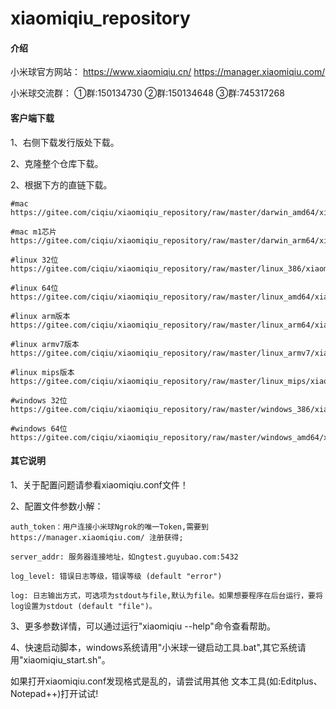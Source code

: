 # xiaomiqiu_repository

#### 介绍
小米球官方网站：
https://www.xiaomiqiu.cn/
https://manager.xiaomiqiu.com/

小米球交流群：
①群:150134730
②群:150134648
③群:745317268

#### 客户端下载

1、右侧下载发行版处下载。

2、克隆整个仓库下载。

2、根据下方的直链下载。
    
    #mac 
    https://gitee.com/ciqiu/xiaomiqiu_repository/raw/master/darwin_amd64/xiaomiqiu
    
    #mac m1芯片
    https://gitee.com/ciqiu/xiaomiqiu_repository/raw/master/darwin_arm64/xiaomiqiu
    
    #linux 32位
    https://gitee.com/ciqiu/xiaomiqiu_repository/raw/master/linux_386/xiaomiqiu
    
    #linux 64位
    https://gitee.com/ciqiu/xiaomiqiu_repository/raw/master/linux_amd64/xiaomiqiu
    
    #linux arm版本
    https://gitee.com/ciqiu/xiaomiqiu_repository/raw/master/linux_arm64/xiaomiqiu
    
    #linux armv7版本
    https://gitee.com/ciqiu/xiaomiqiu_repository/raw/master/linux_armv7/xiaomiqiu
    
    #linux mips版本
    https://gitee.com/ciqiu/xiaomiqiu_repository/raw/master/linux_mips/xiaomiqiu
    
    #windows 32位
    https://gitee.com/ciqiu/xiaomiqiu_repository/raw/master/windows_386/xiaomiqiu.exe
    
    #windows 64位
    https://gitee.com/ciqiu/xiaomiqiu_repository/raw/master/windows_amd64/xiaomiqiu.exe




#### 其它说明

1、关于配置问题请参看xiaomiqiu.conf文件！

2、配置文件参数小解：

	auth_token：用户连接小米球Ngrok的唯一Token,需要到https://manager.xiaomiqiu.com/ 注册获得;

	server_addr: 服务器连接地址，如ngtest.guyubao.com:5432

	log_level: 错误日志等级，错误等级 (default "error")

	log: 日志输出方式，可选项为stdout与file,默认为file。如果想要程序在后台运行，要将log设置为stdout (default "file")。

3、更多参数详情，可以通过运行"xiaomiqiu --help"命令查看帮助。

4、快速启动脚本，windows系统请用"小米球一键启动工具.bat",其它系统请用"xiaomiqiu_start.sh"。

如果打开xiaomiqiu.conf发现格式是乱的，请尝试用其他
文本工具(如:Editplus、Notepad++)打开试试!
